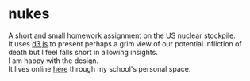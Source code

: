 # nukes
A short and small homework assignment on the US nuclear stockpile.  
It uses [d3.js](http://www.d3js.org) to present perhaps a grim view of our potential infliction of death but I feel falls short in allowing insights.  
I am happy with the design.   
It lives online [here](http://personal.stevens.edu/~acawleye/nukes/index.html) through my school's personal space.
